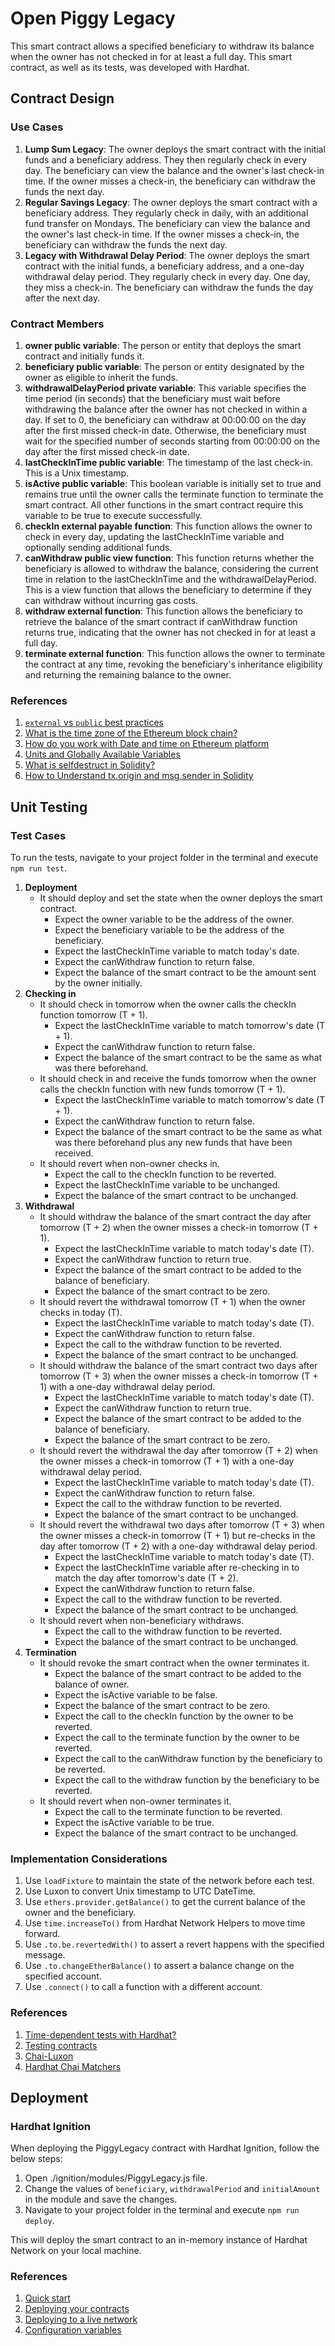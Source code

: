 # Open Piggy Legacy

This smart contract allows a specified beneficiary to withdraw its balance when the owner has not checked in for at least a full day. This smart contract, as well as its tests, was developed with Hardhat.

## Contract Design

### Use Cases

1. **Lump Sum Legacy**: The owner deploys the smart contract with the initial funds and a beneficiary address. They then regularly check in every day. The beneficiary can view the balance and the owner's last check-in time. If the owner misses a check-in, the beneficiary can withdraw the funds the next day.
2. **Regular Savings Legacy**: The owner deploys the smart contract with a beneficiary address. They regularly check in daily, with an additional fund transfer on Mondays. The beneficiary can view the balance and the owner's last check-in time. If the owner misses a check-in, the beneficiary can withdraw the funds the next day.
3. **Legacy with Withdrawal Delay Period**: The owner deploys the smart contract with the initial funds, a beneficiary address, and a one-day withdrawal delay period. They regularly check in every day. One day, they miss a check-in. The beneficiary can withdraw the funds the day after the next day.

### Contract Members

1. **owner public variable**: The person or entity that deploys the smart contract and initially funds it.
2. **beneficiary public variable**: The person or entity designated by the owner as eligible to inherit the funds.
3. **withdrawalDelayPeriod private variable**: This variable specifies the time period (in seconds) that the beneficiary must wait before withdrawing the balance after the owner has not checked in within a day. If set to 0, the beneficiary can withdraw at 00:00:00 on the day after the first missed check-in date. Otherwise, the beneficiary must wait for the specified number of seconds starting from 00:00:00 on the day after the first missed check-in date.
4. **lastCheckInTime public variable**: The timestamp of the last check-in. This is a Unix timestamp.
5. **isActive public variable**: This boolean variable is initially set to true and remains true until the owner calls the terminate function to terminate the smart contract. All other functions in the smart contract require this variable to be true to execute successfully.
6. **checkIn external payable function**: This function allows the owner to check in every day, updating the lastCheckInTime variable and optionally sending additional funds.
7. **canWithdraw public view function**: This function returns whether the beneficiary is allowed to withdraw the balance, considering the current time in relation to the lastCheckInTime and the withdrawalDelayPeriod. This is a view function that allows the beneficiary to determine if they can withdraw without incurring gas costs.
8. **withdraw external function**: This function allows the beneficiary to retrieve the balance of the smart contract if canWithdraw function returns true, indicating that the owner has not checked in for at least a full day.
9. **terminate external function**: This function allows the owner to terminate the contract at any time, revoking the beneficiary's inheritance eligibility and returning the remaining balance to the owner.

### References

1. [`external` vs `public` best practices](https://ethereum.stackexchange.com/questions/19380/external-vs-public-best-practices)
2. [What is the time zone of the Ethereum block chain?](https://ethereum.stackexchange.com/questions/68064/what-is-the-time-zone-of-the-ethereum-block-chain)
3. [How do you work with Date and time on Ethereum platform](https://ethereum.stackexchange.com/questions/18192/how-do-you-work-with-date-and-time-on-ethereum-platform)
4. [Units and Globally Available Variables](https://docs.soliditylang.org/en/v0.8.26/units-and-global-variables.html)
5. [What is selfdestruct in Solidity?](https://www.alchemy.com/overviews/selfdestruct-solidity)
6. [How to Understand tx.origin and msg.sender in Solidity](https://hackernoon.com/how-to-understand-txorigin-and-msgsender-in-solidity)

## Unit Testing

### Test Cases

To run the tests, navigate to your project folder in the terminal and execute `npm run test`.

1. **Deployment**
   - It should deploy and set the state when the owner deploys the smart contract.
     - Expect the owner variable to be the address of the owner.
     - Expect the beneficiary variable to be the address of the beneficiary.
     - Expect the lastCheckInTime variable to match today's date.
     - Expect the canWithdraw function to return false.
     - Expect the balance of the smart contract to be the amount sent by the owner initially.
2. **Checking in**
   - It should check in tomorrow when the owner calls the checkIn function tomorrow (T + 1).
     - Expect the lastCheckInTime variable to match tomorrow's date (T + 1).
     - Expect the canWithdraw function to return false.
     - Expect the balance of the smart contract to be the same as what was there beforehand.
   - It should check in and receive the funds tomorrow when the owner calls the checkIn function with new funds tomorrow (T + 1).
     - Expect the lastCheckInTime variable to match tomorrow's date (T + 1).
     - Expect the canWithdraw function to return false.
     - Expect the balance of the smart contract to be the same as what was there beforehand plus any new funds that have 
been received.
   - It should revert when non-owner checks in.
     - Expect the call to the checkIn function to be reverted.
     - Expect the lastCheckInTime variable to be unchanged.
     - Expect the balance of the smart contract to be unchanged.
3. **Withdrawal**
   - It should withdraw the balance of the smart contract the day after tomorrow (T + 2) when the owner misses a check-in tomorrow (T + 1).
     - Expect the lastCheckInTime variable to match today's date (T).
     - Expect the canWithdraw function to return true.
     - Expect the balance of the smart contract to be added to the balance of beneficiary.
     - Expect the balance of the smart contract to be zero.
   - It should revert the withdrawal tomorrow (T + 1) when the owner checks in today (T).
     - Expect the lastCheckInTime variable to match today's date (T).
     - Expect the canWithdraw function to return false.
     - Expect the call to the withdraw function to be reverted.
     - Expect the balance of the smart contract to be unchanged.
   - It should withdraw the balance of the smart contract two days after tomorrow (T + 3) when the owner misses a check-in tomorrow (T + 1) with a one-day withdrawal delay period.
     - Expect the lastCheckInTime variable to match today's date (T).
     - Expect the canWithdraw function to return true.
     - Expect the balance of the smart contract to be added to the balance of beneficiary.
     - Expect the balance of the smart contract to be zero.
   - It should revert the withdrawal the day after tomorrow (T + 2) when the owner misses a check-in tomorrow (T + 1) with a one-day withdrawal delay period.
     - Expect the lastCheckInTime variable to match today's date (T).
     - Expect the canWithdraw function to return false.
     - Expect the call to the withdraw function to be reverted.
     - Expect the balance of the smart contract to be unchanged.
   - It should revert the withdrawal two days after tomorrow (T + 3) when the owner misses a check-in tomorrow (T + 1) but re-checks in the day after tomorrow (T + 2) with a one-day withdrawal delay period.
     - Expect the lastCheckInTime variable to match today's date (T).
     - Expect the lastCheckInTime variable after re-checking in to match the day after tomorrow's date (T + 2).
     - Expect the canWithdraw function to return false.
     - Expect the call to the withdraw function to be reverted.
     - Expect the balance of the smart contract to be unchanged.
   - It should revert when non-beneficiary withdraws.
     - Expect the call to the withdraw function to be reverted.
     - Expect the balance of the smart contract to be unchanged.
4. **Termination**
   - It should revoke the smart contract when the owner terminates it.
     - Expect the balance of the smart contract to be added to the balance of owner.
     - Expect the isActive variable to be false.
     - Expect the balance of the smart contract to be zero.
     - Expect the call to the checkIn function by the owner to be reverted.
     - Expect the call to the terminate function by the owner to be reverted.
     - Expect the call to the canWithdraw function by the beneficiary to be reverted.
     - Expect the call to the withdraw function by the beneficiary to be reverted.
   - It should revert when non-owner terminates it.
     - Expect the call to the terminate function to be reverted.
     - Expect the isActive variable to be true.
     - Expect the balance of the smart contract to be unchanged.

### Implementation Considerations

1. Use `loadFixture` to maintain the state of the network before each test.
2. Use Luxon to convert Unix timestamp to UTC DateTime.
3. Use `ethers.provider.getBalance()` to get the current balance of the owner and the beneficiary.
4. Use `time.increaseTo()` from Hardhat Network Helpers to move time forward.
5. Use `.to.be.revertedWith()` to assert a revert happens with the specified message.
6. Use `.to.changeEtherBalance()` to assert a balance change on the specified account.
7. Use `.connect()` to call a function with a different account.

### References

1. [Time-dependent tests with Hardhat?](https://ethereum.stackexchange.com/questions/86633/time-dependent-tests-with-hardhat/92906)
2. [Testing contracts](https://hardhat.org/tutorial/testing-contracts)
3. [Chai-Luxon](https://www.chaijs.com/plugins/chai-luxon/)
4. [Hardhat Chai Matchers](https://hardhat.org/hardhat-chai-matchers/docs/overview)

## Deployment

### Hardhat Ignition

When deploying the PiggyLegacy contract with Hardhat Ignition, follow the below steps:

1. Open ./ignition/modules/PiggyLegacy.js file.
2. Change the values of `beneficiary`, `withdrawalPeriod` and `initialAmount` in the module and save the changes.
3. Navigate to your project folder in the terminal and execute `npm run deploy`.

This will deploy the smart contract to an in-memory instance of Hardhat Network on your local machine.

### References

1. [Quick start](https://hardhat.org/ignition/docs/getting-started#quick-start)
2. [Deploying your contracts](https://hardhat.org/hardhat-runner/docs/guides/deploying)
3. [Deploying to a live network](https://hardhat.org/tutorial/deploying-to-a-live-network)
4. [Configuration variables](https://hardhat.org/hardhat-runner/docs/guides/configuration-variables)

